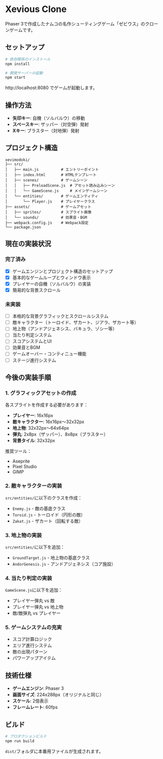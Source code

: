 # Xevious Clone

Phaser 3で作成したナムコの名作シューティングゲーム「ゼビウス」のクローンゲームです。

## セットアップ

```bash
# 依存関係のインストール
npm install

# 開発サーバーの起動
npm start
```

http://localhost:8080 でゲームが起動します。

## 操作方法

- **矢印キー**: 自機（ソルバルウ）の移動
- **スペースキー**: ザッパー（対空弾）発射
- **Xキー**: ブラスター（対地弾）発射

## プロジェクト構造

```
xevimodoki/
├── src/
│   ├── main.js          # エントリーポイント
│   ├── index.html       # HTMLテンプレート
│   ├── scenes/          # ゲームシーン
│   │   ├── PreloadScene.js  # アセット読み込みシーン
│   │   └── GameScene.js     # メインゲームシーン
│   └── entities/        # ゲームエンティティ
│       └── Player.js    # プレイヤークラス
├── assets/              # ゲームアセット
│   ├── sprites/         # スプライト画像
│   └── sounds/          # 効果音・BGM
├── webpack.config.js    # Webpack設定
└── package.json
```

## 現在の実装状況

### 完了済み
- [x] ゲームエンジンとプロジェクト構造のセットアップ
- [x] 基本的なゲームループとウィンドウ表示
- [x] プレイヤーの自機（ソルバルウ）の実装
- [x] 簡易的な背景スクロール

### 未実装
- [ ] 本格的な背景グラフィックとスクロールシステム
- [ ] 敵キャラクター（トーロイド、ザカート、ジアラ、ザカート等）
- [ ] 地上物（アンドアジェネシス、バキュラ、ゾシー等）
- [ ] 当たり判定システム
- [ ] スコアシステムとUI
- [ ] 効果音とBGM
- [ ] ゲームオーバー・コンティニュー機能
- [ ] ステージ進行システム

## 今後の実装手順

### 1. グラフィックアセットの作成
各スプライトを作成する必要があります：
- **プレイヤー**: 16x16px
- **敵キャラクター**: 16x16px～32x32px
- **地上物**: 32x32px～64x64px
- **弾丸**: 2x8px（ザッパー）、8x8px（ブラスター）
- **背景タイル**: 32x32px

推奨ツール：
- Aseprite
- Pixel Studio
- GIMP

### 2. 敵キャラクターの実装
`src/entities/`に以下のクラスを作成：
- `Enemy.js` - 敵の基底クラス
- `Toroid.js` - トーロイド（円形の敵）
- `Zakat.js` - ザカート（回転する敵）

### 3. 地上物の実装
`src/entities/`に以下を追加：
- `GroundTarget.js` - 地上物の基底クラス
- `AndorGenesis.js` - アンドアジェネシス（コア施設）

### 4. 当たり判定の実装
`GameScene.js`に以下を追加：
- プレイヤー弾丸 vs 敵
- プレイヤー弾丸 vs 地上物
- 敵/敵弾丸 vs プレイヤー

### 5. ゲームシステムの充実
- スコア計算ロジック
- エリア進行システム
- 敵の出現パターン
- パワーアップアイテム

## 技術仕様

- **ゲームエンジン**: Phaser 3
- **画面サイズ**: 224x288px（オリジナルと同じ）
- **スケール**: 2倍表示
- **フレームレート**: 60fps

## ビルド

```bash
# プロダクションビルド
npm run build
```

`dist/`フォルダに本番用ファイルが生成されます。